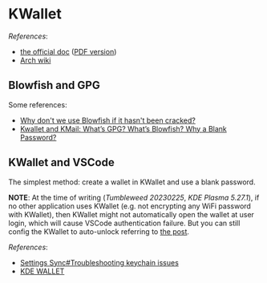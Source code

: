 # KWallet

*References*:

- [the official doc]( https://docs.kde.org/trunk5/en/kwalletmanager/kwallet5/index.html ) ([PDF version]( https://docs.kde.org/stable5/en/kwalletmanager/kwallet5/kwallet5.pdf ))
- [Arch wiki]( https://wiki.archlinux.org/title/KDE_Wallet )

## Blowfish and GPG

Some references:

- [Why don't we use Blowfish if it hasn't been cracked?](https://crypto.stackexchange.com/questions/87278/why-dont-we-use-blowfish-if-it-hasnt-been-cracked)
- [Kwallet and KMail: What’s GPG? What’s Blowfish? Why a Blank Password?](https://forums.opensuse.org/t/kwallet-and-kmail-whats-gpg-whats-blowfish-why-a-blank-password/113770)

## KWallet and VSCode

The simplest method: create a wallet in KWallet and use a blank password.

**NOTE**: At the time of writing (*Tumbleweed 20230225*, *KDE Plasma 5.27.1*), if no other application uses KWallet (e.g. not encrypting any WiFi password with KWallet), then KWallet might not automatically open the wallet at user login, which will cause VSCode authentication failure. But you can still config the KWallet to auto-unlock referring to [the post]( https://gist.github.com/Trucido/b788017a18e1189e6703e42315e8829c ).

*References*:

- [Settings Sync#Troubleshooting keychain issues](https://code.visualstudio.com/docs/editor/settings-sync#_linux)
- [KDE WALLET](https://github.com/microsoft/vscode/issues/104319)
